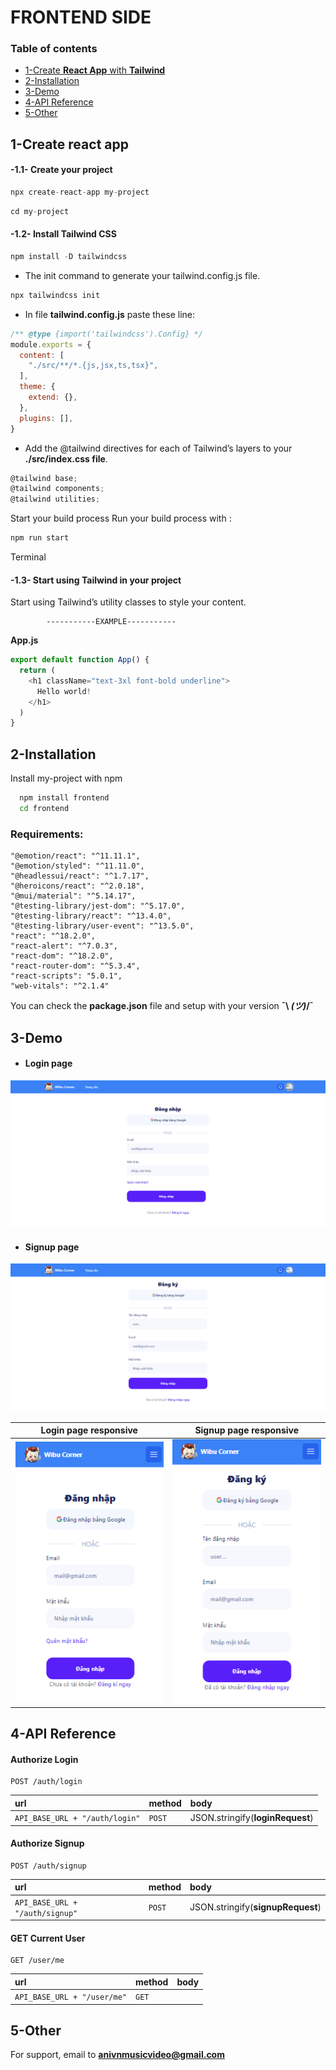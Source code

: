 
# FRONTEND SIDE



### Table of contents 
- [1-Create **React App** with **Tailwind**](#1-create-react-app)
- [2-Installation](#2-installation)
- [3-Demo](#3-demo)
- [4-API Reference](#4-api-reference)
- [5-Other](#5-other)

## 1-Create react app

#### -1.1- Create your project

```javascript
npx create-react-app my-project
```
```javascript
cd my-project
```

#### -1.2- Install Tailwind CSS
```javascript
npm install -D tailwindcss
```
- The init command to generate your tailwind.config.js file.
```javascript
npx tailwindcss init
```

- In file **tailwind.config.js**  paste these line: 
```javascript
/** @type {import('tailwindcss').Config} */
module.exports = {
  content: [
    "./src/**/*.{js,jsx,ts,tsx}",
  ],
  theme: {
    extend: {},
  },
  plugins: [],
}
```

- Add the @tailwind directives for each of Tailwind’s layers to your **./src/index.css file**.

```javascript
@tailwind base;
@tailwind components;
@tailwind utilities;
```


Start your build process
Run your build process with :
```javascript 
npm run start
```
Terminal

#### -1.3- Start using Tailwind in your project
Start using Tailwind’s utility classes to style your content.

            -----------EXAMPLE-----------

**App.js**

```javascript 
export default function App() {
  return (
    <h1 className="text-3xl font-bold underline">
      Hello world!
    </h1>
  )
}
```




## 2-Installation

Install my-project with npm

```bash
  npm install frontend
  cd frontend
```
### Requirements: 
    "@emotion/react": "^11.11.1",
    "@emotion/styled": "^11.11.0",
    "@headlessui/react": "^1.7.17",
    "@heroicons/react": "^2.0.18",
    "@mui/material": "^5.14.17",
    "@testing-library/jest-dom": "^5.17.0",
    "@testing-library/react": "^13.4.0",
    "@testing-library/user-event": "^13.5.0",
    "react": "^18.2.0",
    "react-alert": "^7.0.3",
    "react-dom": "^18.2.0",
    "react-router-dom": "^5.3.4",
    "react-scripts": "5.0.1",
    "web-vitals": "^2.1.4"

You can check the **package.json** file and setup with your version  **¯\ _(ツ)_/¯**


## 3-Demo

- #### Login page
![Login page](./demo/login_page.png)

- #### Signup page
![Signup page](./demo/signup_page.png)


| Login page responsive                                                             | Signup page responsive                                                      |
| --------------------------------------------------------------------------------- | --------------------------------------------------------------------------- |
| ![Login page_responsive](./demo/res_login.png)                                    | ![Signup page_responsive](./demo/res_signup.png)

## 4-API Reference

#### Authorize Login

```http
POST /auth/login
```

| url       | method   | body                                                |
| :-------- | :------- | :-------------------------------------------------- |
| `API_BASE_URL + "/auth/login"` | `POST` | JSON.stringify(**loginRequest**) |

#### Authorize Signup

```http
POST /auth/signup
```

| url       | method   | body                                                  |
| :-------- | :------- | :---------------------------------------------------- |
| `API_BASE_URL + "/auth/signup"` | `POST` | JSON.stringify(**signupRequest**) |

#### GET Current User
```http
GET /user/me
```
| url       | method   | body                                                  |
| :-------- | :------- | :---------------------------------------------------- |
| `API_BASE_URL + "/user/me"` | `GET` |  |

## 5-Other

For support, email to **anivnmusicvideo@gmail.com**

